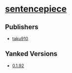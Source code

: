 # [sentencepiece](https://pypi.org/project/sentencepiece)



## Publishers
- [taku910](https://pypi.org/user/taku910)


## Yanked Versions
- [0.1.92](https://pypi.org/project/sentencepiece/0.1.92)
 